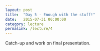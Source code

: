 ```yaml
---
layout: post
title:  "Day 5 - Enough with the stuff!"
date:   2015-07-31 00:00:00
category: lecture
permalink: /lecture/4
---
```


Catch-up and work on final presentation.